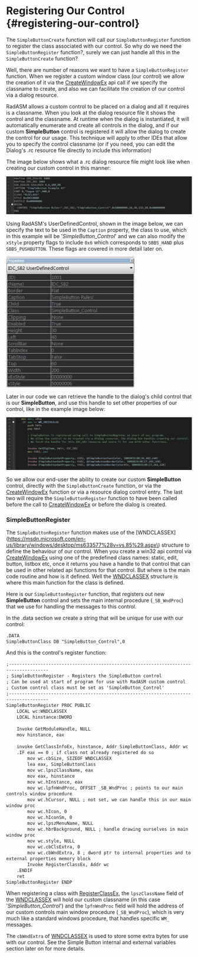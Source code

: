 # Registering Our Control {#registering-our-control}

The `SimpleButtonCreate` function will call our `SimpleButtonRegister` function to register the class associated with our control. So why do we need the `SimpleButtonRegister` function?, surely we can just handle all this in the `SimpleButtonCreate` function?

Well, there are number of reasons we want to have a `SimpleButtonRegister` function. When we register a custom window class \(our control\) we allow the creation of it via the [CreateWindowEx](https://msdn.microsoft.com/en-us/library/windows/desktop/ms632680%28v=vs.85%29.aspx "https://msdn.microsoft.com/en-us/library/windows/desktop/ms632680\(v=vs.85\).aspx") api call if we specify the classname to create, and also we can facilitate the creation of our control via a dialog resource.

RadASM allows a custom control to be placed on a dialog and all it requires is a classname. When you look at the dialog resource file it shows the control and the classname. At runtime when the dialog is instantiated, it will automatically enumerate and create all controls in the dialog, and if our custom **SimpleButton** control is registered it will allow the dialog to create the control for our usage. This technique will apply to other IDEs that allow you to specify the control classname \(or if you need, you can edit the Dialog's .rc resource file directly to include this information\)

The image below shows what a .rc dialog resource file might look like when creating our custom control in this manner:

![](/assets/SimpleButtonResourceCreation2.png)

Using RadASM's UserDefinedControl, shown in the image below, we can specify the text to be used in the `Caption` property, the class to use, which in this example will be '_SimpleButton\_Control_' and we can also modify the `xStyle` property flags to include `0x6` which corresponds to `SBBS_HAND` plus `SBBS_PUSHBUTTON`. These flags are covered in more detail later on.

![](/assets/IDC_SB2.png)

Later in our code we can retrieve the handle to the dialog's child control that is our **SimpleButton**, and use this handle to set other properties of our control, like in the example image below:

![](/assets/GetDlgItemHandle.png)

So we allow our end-user the ability to create our custom **SimpleButton** control, directly with the `SimpleButtonCreate` function, or via the [CreateWindowEx](https://msdn.microsoft.com/en-us/library/windows/desktop/ms632680%28v=vs.85%29.aspx) function or via a resource dialog control entry. The last two will require the `SimpleButtonRegister` function to have been called before the call to [CreateWindowEx](https://msdn.microsoft.com/en-us/library/windows/desktop/ms632680%28v=vs.85%29.aspx) or before the dialog is created.

### SimpleButtonRegister

The `SimpleButtonRegister` function makes use of the [WNDCLASSEX](https://msdn.microsoft.com/en-us/library/windows/desktop/ms633577%28v=vs.85%29.aspx\) structure to define the behaviour of our control. When you create a win32 api control via [CreateWindowEx](https://msdn.microsoft.com/en-us/library/windows/desktop/ms632680%28v=vs.85%29.aspx) using one of the predefined class names: static, edit, button, listbox etc, once it returns you have a handle to that control that can be used in other related api functions for that control. But where is the main code routine and how is it defined. Well the [WNDCLASSEX](https://msdn.microsoft.com/en-us/library/windows/desktop/ms633577%28v=vs.85%29.aspx) structure is where this main function for the class is defined.

Here is our `SimpleButtonRegister` function, that registers out new **SimpleButton** control and sets the main internal procedure \(`_SB_WndProc`\) that we use for handling the messages to this control.

In the .data section we create a string that will be unique for use with our control:

```x86asm
.DATA
SimpleButtonClass DB "SimpleButton_Control",0
```

And this is the control's register function:

```x86asm
;-------------------------------------------------------------------------------------
; SimpleButtonRegister - Registers the SimpleButton control
; Can be used at start of program for use with RadASM custom control
; Custom control class must be set as 'SimpleButton_Control'
;-------------------------------------------------------------------------------------
SimpleButtonRegister PROC PUBLIC
    LOCAL wc:WNDCLASSEX
    LOCAL hinstance:DWORD

    Invoke GetModuleHandle, NULL
    mov hinstance, eax

    invoke GetClassInfoEx, hinstance, Addr SimpleButtonClass, Addr wc 
    .IF eax == 0 ; if class not already registered do so
        mov wc.cbSize, SIZEOF WNDCLASSEX
        lea eax, SimpleButtonClass
        mov wc.lpszClassName, eax
        mov eax, hinstance
        mov wc.hInstance, eax
        mov wc.lpfnWndProc, OFFSET _SB_WndProc ; points to our main controls window procedure
        mov wc.hCursor, NULL ; not set, we can handle this in our main window proc
        mov wc.hIcon, 0
        mov wc.hIconSm, 0
        mov wc.lpszMenuName, NULL
        mov wc.hbrBackground, NULL ; handle drawing ourselves in main window proc
        mov wc.style, NULL
        mov wc.cbClsExtra, 0
        mov wc.cbWndExtra, 8 ; dword ptr to internal properties and to external properties memory block
        Invoke RegisterClassEx, Addr wc
    .ENDIF  
    ret
SimpleButtonRegister ENDP
```

When registering a class with [RegisterClassEx](https://msdn.microsoft.com/en-us/library/windows/desktop/ms633587%28v=vs.85%29.aspx), the `lpszClassName` field of the [WNDCLASSEX](https://msdn.microsoft.com/en-us/library/windows/desktop/ms633577%28v=vs.85%29.aspx) will hold our custom classname \(in this case '_SimpleButton\_Control_'\) and the `lpfnWndProc` field will hold the address of our custom controls main window procedure \(`_SB_WndProc`\), which is very much like a standard windows procedure, that handles specific `WM_` messages.

The `cbWndExtra` of [WNDCLASSEX](https://msdn.microsoft.com/en-us/library/windows/desktop/ms633577%28v=vs.85%29.aspx) is used to store some extra bytes for use with our control. See the Simple Button internal and external variables section later on for more details.

